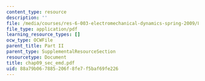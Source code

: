 ```yaml
---
content_type: resource
description: ''
file: /media/courses/res-6-003-electromechanical-dynamics-spring-2009/88a79b067885206f8fe7f5baf69fe226_chap09_sec_emd.pdf
file_type: application/pdf
learning_resource_types: []
ocw_type: OCWFile
parent_title: Part II
parent_type: SupplementalResourceSection
resourcetype: Document
title: chap09_sec_emd.pdf
uid: 88a79b06-7885-206f-8fe7-f5baf69fe226
---
```

